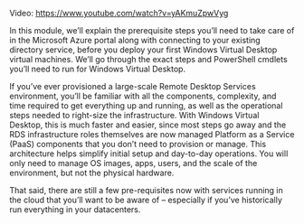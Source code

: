 Video: https://www.youtube.com/watch?v=yAKmuZpwVyg  
 
In this module, we’ll explain the prerequisite steps you’ll need to take care of in the Microsoft Azure portal along with connecting to your existing directory service, before you deploy your first Windows Virtual Desktop virtual machines. We’ll go through the exact steps and PowerShell cmdlets you’ll need to run for Windows Virtual Desktop. 

If you’ve ever provisioned a large-scale Remote Desktop Services environment, you’ll be familiar with all the components, complexity, and time required to get everything up and running, as well as the operational steps needed to right-size the infrastructure. With Windows Virtual Desktop, this is much faster and easier, since most steps go away and the RDS infrastructure roles themselves are now managed Platform as a Service (PaaS) components that you don’t need to provision or manage. This architecture helps simplify initial setup and day-to-day operations. You will only need to manage OS images, apps, users, and the scale of the environment, but not the physical hardware. 

That said, there are still a few pre-requisites now with services running in the cloud that you’ll want to be aware of – especially if you’ve historically run everything in your datacenters. 
